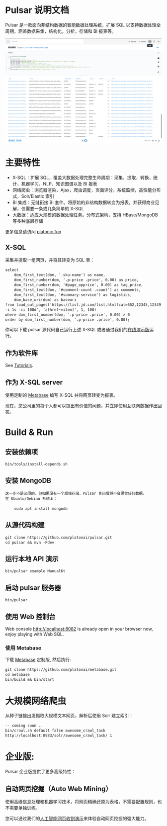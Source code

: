 Pulsar 说明文档
===================
Pulsar 是一款面向非结构数据的智能数据处理系统，扩展 SQL 以支持数据处理全周期，涵盖数据采集，结构化，分析，存储和 BI 报表等。

![产品截图](docs/images/pulsar-product-screenshot-1.png)

# 主要特性
- X-SQL：扩展 SQL，覆盖大数据处理完整生命周期：采集，提取，转换，统计，机器学习、NLP、知识图谱以及 BI 报表
- 网络爬虫：浏览器渲染，Ajax，爬虫调度，页面评分，系统监控，高性能分布式，Solr/Elastic 索引
- BI 集成：无缝衔接 BI 套件。将原始的非结构数据转变为报表，并获得商业见解，仅需要一条或几条简单的 X-SQL
- 大数据：适应大规模的数据处理任务。分布式架构，支持 HBase/MongoDB 等多种底层存储

更多信息请访问 [platonic.fun](http://platonic.fun)

## X-SQL

采集并提取一组网页，并将其转变为 SQL 表：

    select
        dom_first_text(dom, '.sku-name') as name,
        dom_first_number(dom, '.p-price .price', 0.00) as price,
        dom_first_number(dom, '#page_opprice', 0.00) as tag_price,
        dom_first_text(dom, '#comment-count .count') as comments,
        dom_first_text(dom, '#summary-service') as logistics,
        dom_base_uri(dom) as baseuri
    from load_out_pages('https://list.jd.com/list.html?cat=652,12345,12349 -i 1s -ii 100d', 'a[href~=item]', 1, 100)
    where dom_first_number(dom, '.p-price .price', 0.00) > 0
    order by dom_first_number(dom, '.p-price .price', 0.00);

你可以下载 pulsar 源代码自己运行上述 X-SQL 或者通过我们的[在线演示版](http://bi.platonic.fun/question/65)运行。

## 作为软件库
See [Tutorials](https://github.com/platonai/pulsar-tutorials).

## 作为 X-SQL server
使用定制的 [Metabase](https://github.com/platonai/metabase) 编写 X-SQL 并将网页转变为报表。

现在，您公司里的每个人都可以提出有价值的问题，并立即使用互联网数据作出回答。

# Build & Run
## 安装依赖项

    bin/tools/install-depends.sh

## 安装 MongoDB
    这一步不是必须的，但如果没有一个后端存储，Pulsar 关闭后将不会保留任何数据。
    在 Ubuntu/Debian 系统上：

        sudo apt install mongodb

## 从源代码构建
    
    git clone https://github.com/platonai/pulsar.git
    cd pulsar && mvn -Pdev
    
## 运行本地 API 演示

    bin/pulsar example ManualKt

## 启动 pulsar 服务器

    bin/pulsar
    
## 使用 Web 控制台
Web console [http://localhost:8082](http://localhost:8082) is already open in your browser now, enjoy playing with Web SQL.

### 使用 Metabase
下载 [Metabase](https://github.com/platonai/metabase) 定制版, 然后执行:

    git clone https://github.com/platonai/metabase.git
    cd metabase
    bin/build && bin/start

# 大规模网络爬虫
从种子链接出发抓取大规模文本网页，解析后使用 Solr 建立索引：

    -- coming soon ..
    bin/crawl.sh default false awesome_crawl_task http://localhost:8983/solr/awesome_crawl_task/ 1

# 企业版:

Pulsar 企业版提供了更多高级特性：

## 自动网页挖掘（Auto Web Mining）
使用高级信息处理和机器学习技术，将网页精确还原为表格，不需要配置规则，也不需要单独训练。

您可以通过我们的[人工智能网页收割演示](http://bi.platonic.fun/dashboard/20)来体验自动网页挖掘的强大能力。
